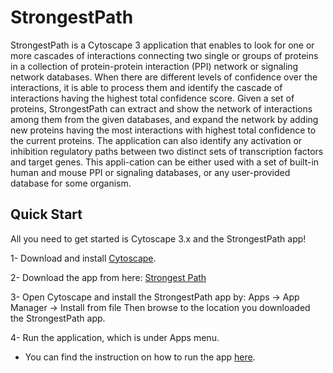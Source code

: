 # StrongestPath

StrongestPath is a Cytoscape 3 application that enables to look for one or more cascades of interactions connecting two single or groups of proteins in a collection of protein-protein interaction (PPI) network or signaling network databases. When there are different levels of confidence over the interactions, it is able to process them and identify the cascade of interactions having the highest total confidence score. Given a set of proteins, StrongestPath can extract and show the network of interactions among them from the given databases, and expand the network by adding new proteins having the most interactions with highest total confidence to the current proteins. The application can also identify any activation or inhibition regulatory paths between two distinct sets of transcription factors and target genes. This appli-cation can be either used with a set of built-in human and mouse PPI or signaling databases, or any user-provided database for some organism.


## Quick Start 

All you need to get started is Cytoscape 3.x and the StrongestPath app!

1- Download and install [Cytoscape](http://www.cytoscape.org).

2- Download the app from here: [Strongest Path](http://apps.cytoscape.org/apps/strongestpath)

3- Open Cytoscape and install the StrongestPath app by:
Apps -> App Manager -> Install from file
Then browse to the location you downloaded the StrongestPath app.

4- Run the application, which is under Apps menu.
* You can find the instruction on how to run the app [here](https://github.com/zmousavian/StrongestPath/wiki/How-to-run-the-app).

